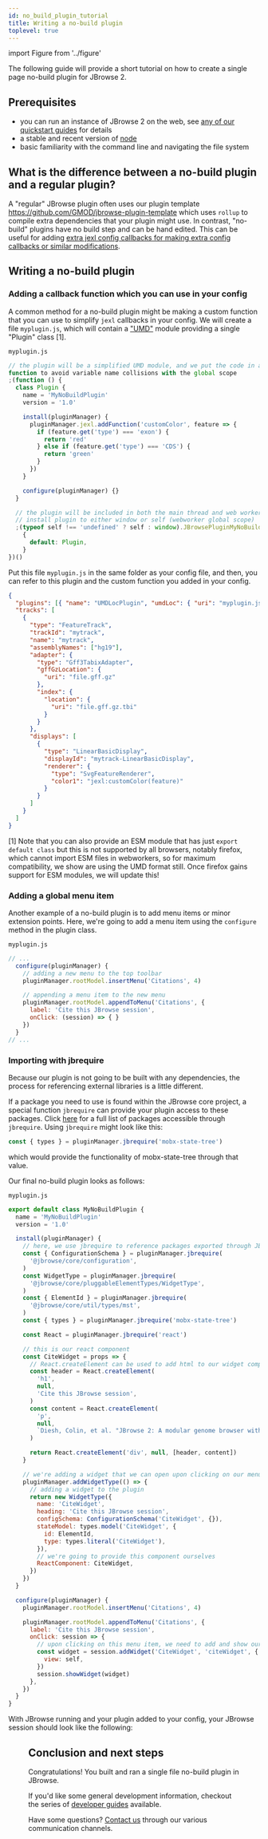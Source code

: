 ```yaml
---
id: no_build_plugin_tutorial
title: Writing a no-build plugin
toplevel: true
---
```


import Figure from '../figure'

The following guide will provide a short tutorial on how to create a single
page no-build plugin for JBrowse 2.

## Prerequisites

- you can run an instance of JBrowse 2 on the web, see [any of our quickstart
  guides](/docs/quickstart_web) for details
- a stable and recent version of [node](https://nodejs.org/en/)
- basic familiarity with the command line and navigating the file system

## What is the difference between a no-build plugin and a regular plugin?

A "regular" JBrowse plugin often uses our plugin template
https://github.com/GMOD/jbrowse-plugin-template which uses `rollup` to compile
extra dependencies that your plugin might use. In contrast, "no-build" plugins
have no build step and can be hand edited. This can be useful for adding [extra
jexl config callbacks for making extra config callbacks or similar
modifications](/docs/config_guides/customizing_feature_colors/).

## Writing a no-build plugin

### Adding a callback function which you can use in your config

A common method for a no-build plugin might be making a custom function that
you can use to simplify `jexl` callbacks in your config. We will create a file
`myplugin.js`, which will contain a ["UMD"](https://github.com/umdjs/umd)
module providing a single "Plugin" class [1].

`myplugin.js`

```js
// the plugin will be a simplified UMD module, and we put the code in a
function to avoid variable name collisions with the global scope
;(function () {
  class Plugin {
    name = 'MyNoBuildPlugin'
    version = '1.0'

    install(pluginManager) {
      pluginManager.jexl.addFunction('customColor', feature => {
        if (feature.get('type') === 'exon') {
          return 'red'
        } else if (feature.get('type') === 'CDS') {
          return 'green'
        }
      })
    }

    configure(pluginManager) {}
  }

  // the plugin will be included in both the main thread and web worker, so
  // install plugin to either window or self (webworker global scope)
  ;(typeof self !== 'undefined' ? self : window).JBrowsePluginMyNoBuildPlugin =
    {
      default: Plugin,
    }
})()
```

Put this file `myplugin.js` in the same folder as your config file, and then,
you can refer to this plugin and the custom function you added in your config.

```json
{
  "plugins": [{ "name": "UMDLocPlugin", "umdLoc": { "uri": "myplugin.js" } }],
  "tracks": [
    {
      "type": "FeatureTrack",
      "trackId": "mytrack",
      "name": "mytrack",
      "assemblyNames": ["hg19"],
      "adapter": {
        "type": "Gff3TabixAdapter",
        "gffGzLocation": {
          "uri": "file.gff.gz"
        },
        "index": {
          "location": {
            "uri": "file.gff.gz.tbi"
          }
        }
      },
      "displays": [
        {
          "type": "LinearBasicDisplay",
          "displayId": "mytrack-LinearBasicDisplay",
          "renderer": {
            "type": "SvgFeatureRenderer",
            "color1": "jexl:customColor(feature)"
          }
        }
      ]
    }
  ]
}
```

[1] Note that you can also provide an ESM module that has just `export default class` but this is not supported by all browsers, notably firefox, which cannot
import ESM files in webworkers, so for maximum compatibility, we show are using
the UMD format still. Once firefox gains support for ESM modules, we will
update this!

### Adding a global menu item

Another example of a no-build plugin is to add menu items or minor extension
points. Here, we're going to add a menu item using the `configure` method in
the plugin class.

`myplugin.js`

```js
// ...
  configure(pluginManager) {
    // adding a new menu to the top toolbar
    pluginManager.rootModel.insertMenu('Citations', 4)

    // appending a menu item to the new menu
    pluginManager.rootModel.appendToMenu('Citations', {
      label: 'Cite this JBrowse session',
      onClick: (session) => { }
    })
  }
// ...
```

### Importing with jbrequire

Because our plugin is not going to be built with any dependencies, the process
for referencing external libraries is a little different.

If a package you need to use is found within the JBrowse core project, a
special function `jbrequire` can provide your plugin access to these packages.
Click
[here](https://github.com/GMOD/jbrowse-components/blob/main/packages/core/ReExports/list.ts)
for a full list of packages accessible through `jbrequire`. Using `jbrequire`
might look like this:

```js
const { types } = pluginManager.jbrequire('mobx-state-tree')
```

which would provide the functionality of mobx-state-tree through that value.

Our final no-build plugin looks as follows:

`myplugin.js`

```js
export default class MyNoBuildPlugin {
  name = 'MyNoBuildPlugin'
  version = '1.0'

  install(pluginManager) {
    // here, we use jbrequire to reference packages exported through JBrowse
    const { ConfigurationSchema } = pluginManager.jbrequire(
      '@jbrowse/core/configuration',
    )
    const WidgetType = pluginManager.jbrequire(
      '@jbrowse/core/pluggableElementTypes/WidgetType',
    )
    const { ElementId } = pluginManager.jbrequire(
      '@jbrowse/core/util/types/mst',
    )
    const { types } = pluginManager.jbrequire('mobx-state-tree')

    const React = pluginManager.jbrequire('react')

    // this is our react component
    const CiteWidget = props => {
      // React.createElement can be used to add html to our widget component
      const header = React.createElement(
        'h1',
        null,
        'Cite this JBrowse session',
      )
      const content = React.createElement(
        'p',
        null,
        `Diesh, Colin, et al. "JBrowse 2: A modular genome browser with views of synteny and structural variation. bioRxiv. 2022.`,
      )

      return React.createElement('div', null, [header, content])
    }

    // we're adding a widget that we can open upon clicking on our menu item
    pluginManager.addWidgetType(() => {
      // adding a widget to the plugin
      return new WidgetType({
        name: 'CiteWidget',
        heading: 'Cite this JBrowse session',
        configSchema: ConfigurationSchema('CiteWidget', {}),
        stateModel: types.model('CiteWidget', {
          id: ElementId,
          type: types.literal('CiteWidget'),
        }),
        // we're going to provide this component ourselves
        ReactComponent: CiteWidget,
      })
    })
  }

  configure(pluginManager) {
    pluginManager.rootModel.insertMenu('Citations', 4)

    pluginManager.rootModel.appendToMenu('Citations', {
      label: 'Cite this JBrowse session',
      onClick: session => {
        // upon clicking on this menu item, we need to add and show our new widget
        const widget = session.addWidget('CiteWidget', 'citeWidget', {
          view: self,
        })
        session.showWidget(widget)
      },
    })
  }
}
```

With JBrowse running and your plugin added to your config, your JBrowse session
should look like the following:

<Figure caption="Screenshot of a running JBrowse instance with the simple no build plugin added. Note our top level menu item has been added, and upon clicking it our widget opens." src="/img/no_build_final.png"/>

## Conclusion and next steps

Congratulations! You built and ran a single file no-build plugin in JBrowse.

If you'd like some general development information, checkout the series of
[developer guides](/docs/developer_guide) available.

Have some questions? [Contact us](/contact) through our various communication
channels.
